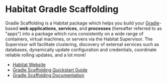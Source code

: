 # Habitat Gradle Scaffolding

Gradle Scaffolding is a Habitat package which helps you build your [Gradle][gradle]-based **web applications**, **services**, and **processes** (hereafter referred to as "apps") into a package which runs consistently on a wide range of containers, virtual machines, or servers via the Habitat Supervisor. The Supervisor will facilitate clustering, discovery of external services such as databases, dynamically update configuration and credentials, coordinate reliable rolling updates, and a lot more!

* [Habitat Website](https://www.habitat.sh/)
* [Gradle Scaffolding Quickstart Guide](doc/quickstart.md)
* [Gradle Scaffolding Documentation](doc/reference.md)

[gradle]: https://gradle.org/

